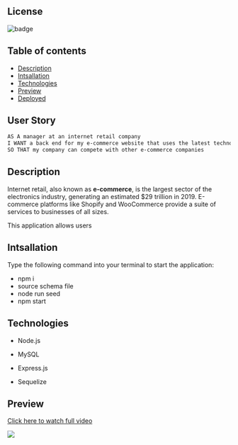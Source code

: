  
## License
![badge](https://img.shields.io/apm/l/vim-mode?style=plastic)


## Table of contents
* [Description](#description)
* [Intsallation](#intsallation)
* [Technologies](#technologies)
* [Preview](#preview)
* [Deployed](#deployed)

## User Story

```md
AS A manager at an internet retail company
I WANT a back end for my e-commerce website that uses the latest technologies
SO THAT my company can compete with other e-commerce companies
```

## Description

Internet retail, also known as **e-commerce**, is the largest sector of the electronics industry, generating an estimated $29 trillion in 2019. E-commerce platforms like Shopify and WooCommerce provide a suite of services to businesses of all sizes.

This application allows users

## Intsallation

Type the following command into your terminal to start the application:

- npm i
- source schema file
- node run seed
- npm start


## Technologies

* Node.js

* MySQL

* Express.js

* Sequelize

## Preview

<a href="https://www.loom.com/share/bb7c3f2cffa54e5c94ffabfd8a58e447">
    <p>Click here to watch full video</p>
    <img style="max-width:666px;" src="https://cdn.loom.com/sessions/thumbnails/bb7c3f2cffa54e5c94ffabfd8a58e447-with-play.gif">
  </a>


